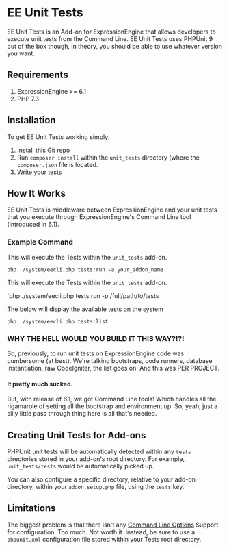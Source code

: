 # EE Unit Tests

EE Unit Tests is an Add-on for ExpressionEngine that allows developers to execute unit tests from the Command Line. EE Unit Tests uses PHPUnit 9 out of the box though, in theory, you should be able to use whatever version you want.

## Requirements

1. ExpressionEngine >= 6.1
2. PHP 7.3 

## Installation
To get EE Unit Tests working simply:

1. Install this Git repo
2. Run `composer install` within the `unit_tests` directory (where the `composer.json` file is located. 
3. Write your tests


## How It Works

EE Unit Tests is middleware between ExpressionEngine and your unit tests that you execute through ExpressionEngine's Command Line tool (introduced in 6.1). 

### Example Command

This will execute the Tests within the `unit_tests` add-on. 

`php ./system/eecli.php tests:run -a your_addon_name`

This will execute the Tests within the `unit_tests` add-on. 

`php ./system/eecli.php tests:run -p /full/path/to/tests

The below will display the available tests on the system

`php ./system/eecli.php tests:list`

### WHY THE HELL WOULD YOU BUILD IT THIS WAY?!?!

So, previously, to run unit tests on ExpressionEngine code was cumbersome (at best). We're talking bootstraps, code runners, database instantiation, raw CodeIgniter, the list goes on. And this was PER PROJECT. 

#### It pretty much sucked. 

But, with release of 6.1, we got Command Line tools! Which handles all the rigamarole of setting all the bootstrap and environment up. So, yeah, just a silly little pass through thing here is all that's needed.

## Creating Unit Tests for Add-ons

PHPUnit unit tests will be automatically detected within any `tests` directories stored in your add-on's root directory. For example, `unit_tests/tests` would be automatically picked up. 

You can also configure a specific directory, relative to your add-on directory, within your `addon.setup.php` file, using the `tests` key. 

## Limitations

The biggest problem is that there isn't any [Command Line Options](https://phpunit.readthedocs.io/en/9.5/textui.html#command-line-options) Support for configuration. Too much. Not worth it. Instead, be sure to use a `phpunit.xml` configuration file stored within your Tests root directory.